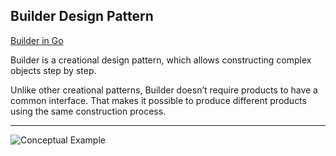 ## Builder Design Pattern

[Builder in Go](https://refactoring.guru/design-patterns/builder/go/example)

Builder is a creational design pattern, which allows constructing complex objects step by step.

Unlike other creational patterns, Builder doesn’t require products to have a common interface. That makes it possible to produce different products using the same construction process.


***

![Conceptual Example](https://github.com/muarshad01/Design_Patterns_Go/tree/master/creational_design_patterns/cdp_images/builder_go.png)
